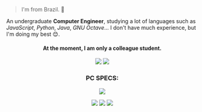 > I'm from Brazil. 📍

An undergraduate **Computer Engineer**, studying a lot of languages such as *JavaScript*, *Python*, *Java*, *GNU Octave*... I don't have much experience, but I'm doing my best 😊.

<h4 align="center">At the moment, I am only a colleague student.</h4>
<p align="center">
	<a href="https://www.instagram.com/ricardo.fariac/"><img src="https://img.shields.io/badge/Instagram-E4405F?style=for-the-badge&logo=instagram&logoColor=white" style="max-width: 100%"/></a>
	<a href="https://twitter.com/ricardo_fariac"><img src="https://img.shields.io/badge/Twitter-1DA1F2?style=for-the-badge&logo=twitter&logoColor=white" style="max-width: 100%" /></a>
</p>
<h3 align="center"> PC SPECS: </h3>
<p align="center"/><img src="https://img.shields.io/badge/Windows_10-0078D6?style=for-the-badge&logo=windows&logoColor=white">

<p align="center"><img src="https://img.shields.io/badge/AMD-Radeon_RX_580-ED1C24?style=for-the-badge&logo=amd&logoColor=white"></img>
<img src="https://img.shields.io/badge/AMD-Ryzen_5_3400G-ED1C24?style=for-the-badge&logo=amd&logoColor=white"></img>
<img src="
https://img.shields.io/badge/RAM-16GB-ED1C24?style=for-the-badge&logo=&logoColor=white"></img>
</p>
